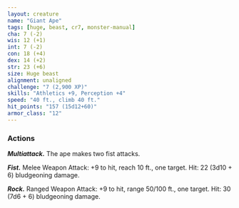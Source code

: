 ```yaml
---
layout: creature
name: "Giant Ape"
tags: [huge, beast, cr7, monster-manual]
cha: 7 (-2)
wis: 12 (+1)
int: 7 (-2)
con: 18 (+4)
dex: 14 (+2)
str: 23 (+6)
size: Huge beast
alignment: unaligned
challenge: "7 (2,900 XP)"
skills: "Athletics +9, Perception +4"
speed: "40 ft., climb 40 ft."
hit_points: "157 (15d12+60)"
armor_class: "12"
---
```


### Actions

***Multiattack.*** The ape makes two fist attacks.

***Fist.*** Melee Weapon Attack: +9 to hit, reach 10 ft., one target. Hit: 22 (3d10 + 6) bludgeoning damage.

***Rock.*** Ranged Weapon Attack: +9 to hit, range 50/100 ft., one target. Hit: 30 (7d6 + 6) bludgeoning damage.
